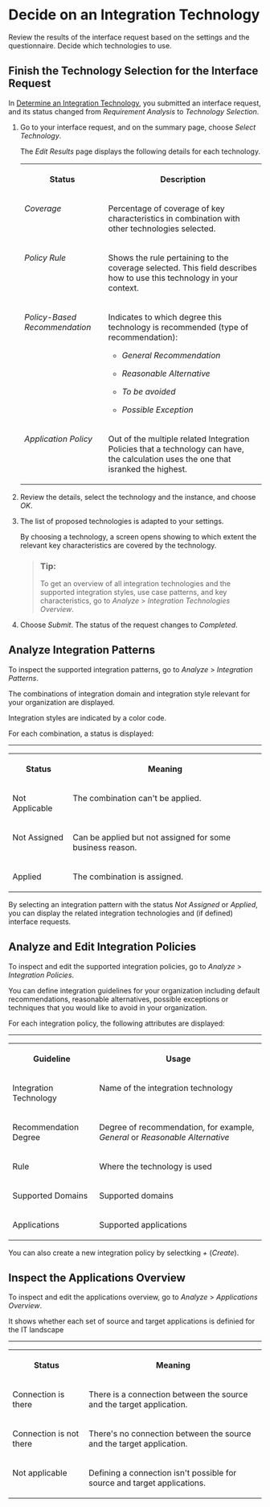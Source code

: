 <!-- loiofb4bc24faec44bdb9cdc1d02d9b5ca99 -->

# Decide on an Integration Technology

Review the results of the interface request based on the settings and the questionnaire. Decide which technologies to use.



<a name="loiofb4bc24faec44bdb9cdc1d02d9b5ca99__section_mn3_52y_5sb"/>

## Finish the Technology Selection for the Interface Request

In [Determine an Integration Technology](determine-an-integration-technology-69b6dae.md), you submitted an interface request, and its status changed from *Requirement Analysis* to *Technology Selection*.

1.  Go to your interface request, and on the summary page, choose *Select Technology*.

    The *Edit Results* page displays the following details for each technology.


    <table>
    <tr>
    <th valign="top">

    Status
    
    </th>
    <th valign="top">

    Description
    
    </th>
    </tr>
    <tr>
    <td valign="top">
    
    *Coverage*
    
    </td>
    <td valign="top">
    
    Percentage of coverage of key characteristics in combination with other technologies selected.
    
    </td>
    </tr>
    <tr>
    <td valign="top">
    
    *Policy Rule* 
    
    </td>
    <td valign="top">
    
    Shows the rule pertaining to the coverage selected. This field describes how to use this technology in your context.
    
    </td>
    </tr>
    <tr>
    <td valign="top">
    
    *Policy-Based Recommendation*
    
    </td>
    <td valign="top">
    
    Indicates to which degree this technology is recommended \(type of recommendation\):

    -   *General Recommendation*

    -   *Reasonable Alternative*
    -   *To be avoided*
    -   *Possible Exception*


    
    </td>
    </tr>
    <tr>
    <td valign="top">
    
    *Application Policy*
    
    </td>
    <td valign="top">
    
    Out of the multiple related Integration Policies that a technology can have, the calculation uses the one that isranked the highest.
    
    </td>
    </tr>
    </table>
    
2.  Review the details, select the technology and the instance, and choose *OK*.

3.  The list of proposed technologies is adapted to your settings.

    By choosing a technology, a screen opens showing to which extent the relevant key characteristics are covered by the technology.

    > ### Tip:  
    > To get an overview of all integration technologies and the supported integration styles, use case patterns, and key characteristics, go to *Analyze* \> *Integration Technologies Overview*.

4.  Choose *Submit*. The status of the request changes to *Completed*.




<a name="loiofb4bc24faec44bdb9cdc1d02d9b5ca99__section_mmx_phc_psb"/>

## Analyze Integration Patterns

To inspect the supported integration patterns, go to *Analyze* \> *Integration Patterns*.

The combinations of integration domain and integration style relevant for your organization are displayed.

Integration styles are indicated by a color code.

For each combination, a status is displayed:

****


<table>
<tr>
<th valign="top">

Status

</th>
<th valign="top">

Meaning

</th>
</tr>
<tr>
<td valign="top">

Not Applicable

</td>
<td valign="top">

The combination can't be applied.

</td>
</tr>
<tr>
<td valign="top">

Not Assigned

</td>
<td valign="top">

Can be applied but not assigned for some business reason.

</td>
</tr>
<tr>
<td valign="top">

Applied

</td>
<td valign="top">

The combination is assigned.

</td>
</tr>
</table>

By selecting an integration pattern with the status *Not Assigned* or *Applied*, you can display the related integration technologies and \(if defined\) interface requests.



<a name="loiofb4bc24faec44bdb9cdc1d02d9b5ca99__section_jh3_rhc_psb"/>

## Analyze and Edit Integration Policies

To inspect and edit the supported integration policies, go to *Analyze* \> *Integration Policies*.

You can define integration guidelines for your organization including default recommendations, reasonable alternatives, possible exceptions or techniques that you would like to avoid in your organization.

For each integration policy, the following attributes are displayed:

****


<table>
<tr>
<th valign="top">

Guideline

</th>
<th valign="top">

Usage

</th>
</tr>
<tr>
<td valign="top">

Integration Technology

</td>
<td valign="top">

Name of the integration technology

</td>
</tr>
<tr>
<td valign="top">

Recommendation Degree

</td>
<td valign="top">

Degree of recommendation, for example, *General* or *Reasonable Alternative*

</td>
</tr>
<tr>
<td valign="top">

Rule

</td>
<td valign="top">

Where the technology is used

</td>
</tr>
<tr>
<td valign="top">

Supported Domains

</td>
<td valign="top">

Supported domains

</td>
</tr>
<tr>
<td valign="top">

Applications

</td>
<td valign="top">

Supported applications

</td>
</tr>
</table>

You can also create a new integration policy by selectking *\+* \(*Create*\).



<a name="loiofb4bc24faec44bdb9cdc1d02d9b5ca99__section_fhj_rhc_psb"/>

## Inspect the Applications Overview

To inspect and edit the applications overview, go to *Analyze* \> *Applications Overview*.

It shows whether each set of source and target applications is definied for the IT landscape

****


<table>
<tr>
<th valign="top">

Status

</th>
<th valign="top">

Meaning

</th>
</tr>
<tr>
<td valign="top">

Connection is there

</td>
<td valign="top">

There is a connection between the source and the target application.

</td>
</tr>
<tr>
<td valign="top">

Connection is not there

</td>
<td valign="top">

There's no connection between the source and the target application.

</td>
</tr>
<tr>
<td valign="top">

Not applicable

</td>
<td valign="top">

Defining a connection isn't possible for source and target applications.

</td>
</tr>
</table>


